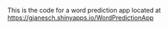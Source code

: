 This is the code for a word prediction app located at https://gjanesch.shinyapps.io/WordPredictionApp